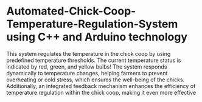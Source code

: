 # Automated-Chick-Coop-Temperature-Regulation-System using C++ and Arduino technology
This system regulates the temperature in the chick coop by using predefined temperature thresholds.
The current temperature status is indicated by red, green, and yellow bulbs!
The system responds dynamically to temperature changes, helping farmers to prevent overheating or cold stress, which ensures the well-being of the chicks.
Additionally, an integrated feedback mechanism enhances the efficiency of temperature regulation within the chick coop, making it even more effective
